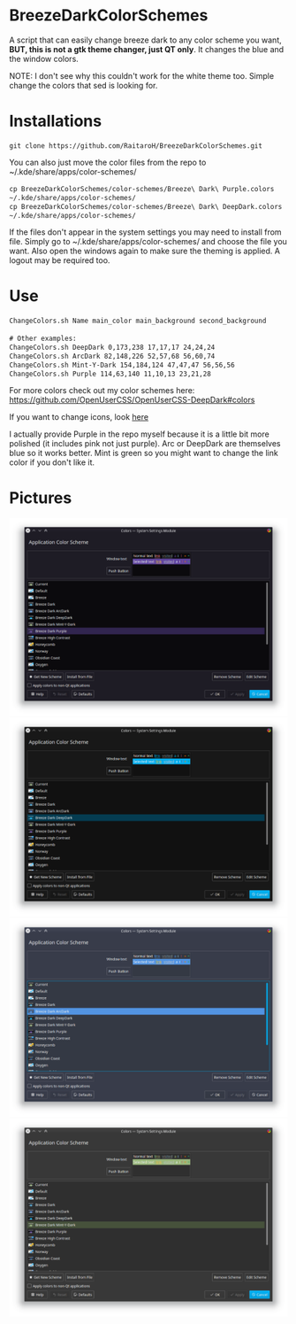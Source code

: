 # BreezeDarkColorSchemes
A script that can easily change breeze dark to any color scheme you want, **BUT, this is not a gtk theme changer, just QT only**. It changes the blue and the window colors.

NOTE: I don't see why this couldn't work for the white theme too. Simple change the colors that sed is looking for.

# Installations
```
git clone https://github.com/RaitaroH/BreezeDarkColorSchemes.git
```

You can also just move the color files from the repo to ~/.kde/share/apps/color-schemes/
```
cp BreezeDarkColorSchemes/color-schemes/Breeze\ Dark\ Purple.colors ~/.kde/share/apps/color-schemes/
cp BreezeDarkColorSchemes/color-schemes/Breeze\ Dark\ DeepDark.colors ~/.kde/share/apps/color-schemes/
```

If the files don't appear in the system settings you may need to install from file. Simply go to ~/.kde/share/apps/color-schemes/ and choose the file you want. Also open the windows again to make sure the theming is applied. A logout may be required too.

# Use
```
ChangeColors.sh Name main_color main_background second_background

# Other examples:
ChangeColors.sh DeepDark 0,173,238 17,17,17 24,24,24
ChangeColors.sh ArcDark 82,148,226 52,57,68 56,60,74
ChangeColors.sh Mint-Y-Dark 154,184,124 47,47,47 56,56,56
ChangeColors.sh Purple 114,63,140 11,10,13 23,21,28
```

For more colors check out my color schemes here: https://github.com/OpenUserCSS/OpenUserCSS-DeepDark#colors

If you want to change icons, look [here](https://github.com/RaitaroH/BreezeDark-Icon-Colors)

I actually provide Purple in the repo myself because it is a little bit more polished (it includes pink not just purple). Arc or DeepDark are themselves blue so it works better. Mint is green so you might want to change the link color if you don't like it.


# Pictures
![alt-tag](https://raw.githubusercontent.com/RaitaroH/BreezeDarkColorSchemes/master/Images/9anime.png)
![alt-tag](https://raw.githubusercontent.com/RaitaroH/BreezeDarkColorSchemes/master/Images/DeepDark.png)
![alt-tag](https://raw.githubusercontent.com/RaitaroH/BreezeDarkColorSchemes/master/Images/ArcDark.png)
![alt-tag](https://raw.githubusercontent.com/RaitaroH/BreezeDarkColorSchemes/master/Images/MintYDark.png)
